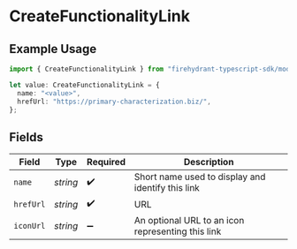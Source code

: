 # CreateFunctionalityLink

## Example Usage

```typescript
import { CreateFunctionalityLink } from "firehydrant-typescript-sdk/models/components";

let value: CreateFunctionalityLink = {
  name: "<value>",
  hrefUrl: "https://primary-characterization.biz/",
};
```

## Fields

| Field                                             | Type                                              | Required                                          | Description                                       |
| ------------------------------------------------- | ------------------------------------------------- | ------------------------------------------------- | ------------------------------------------------- |
| `name`                                            | *string*                                          | :heavy_check_mark:                                | Short name used to display and identify this link |
| `hrefUrl`                                         | *string*                                          | :heavy_check_mark:                                | URL                                               |
| `iconUrl`                                         | *string*                                          | :heavy_minus_sign:                                | An optional URL to an icon representing this link |